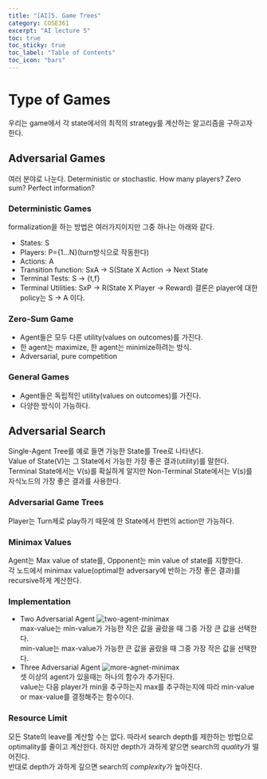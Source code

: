 ```yaml
---
title: "[AI]5. Game Trees"
category: COSE361
excerpt: "AI lecture 5"
toc: true
toc_sticky: true
toc_label: "Table of Contents"
toc_icon: "bars"
---
```

# Type of Games
우리는 game에서 각 state에서의 최적의 strategy를 계산하는 알고리즘을 구하고자 한다.
## Adversarial Games
여러 분야로 나눈다. Deterministic or stochastic. How many players? Zero sum? Perfect information?
### Deterministic Games
formalization을 하는 방법은 여러가지이지만 그중 하나는 아래와 같다.  
- States: S
- Players: P={1...N}(turn방식으로 작동한다)
- Actions: A
- Transition function: SxA -> S(State X Action -> Next State
- Terminal Tests: S -> {t,f}
- Terminal Utilities: SxP -> R(State X Player -> Reward)
결론은 player에 대한 policy는 S -> A 이다.  
### Zero-Sum Game
- Agent들은 모두 다른 utility(values on outcomes)를 가진다.
- 한 agent는 maximize, 한 agent는 minimize하려는 방식.
- Adversarial, pure competition
### General Games
- Agent들은 독립적인 utility(values on outcomes)를 가진다.
- 다양한 방식이 가능하다.

## Adversarial Search
Single-Agent Tree를 예로 들면 가능한 State를 Tree로 나타낸다.  
Value of State(V)는 그 State에서 가능한 가장 좋은 결과(utility)를 말한다.  
Terminal State에서는 V(s)를 확실하게 알지만 Non-Terminal State에서는 V(s)를 자식노드의 가장 좋은 결과를 사용한다. 
### Adversarial Game Trees
Player는 Turn제로 play하기 때문에 한 State에서 한번의 action만 가능하다.
### Minimax Values
Agent는 Max value of state를, Opponent는 min value of state를 지향한다.  
각 노드에서 minimax value(optimal한 adversary에 반하는 가장 좋은 결과)를 recursive하게 계산한다.

### Implementation
* Two Adversarial Agent
![two-agent-minimax](https://user-images.githubusercontent.com/45323902/161540441-b7a70dcc-c88a-4192-8194-186f243a0cef.png)  
max-value는 min-value가 가능한 작은 값을 골랐을 때 그중 가장 큰 값을 선택한다.  
min-value는 max-value가 가능한 큰 값을 골랐을 때 그중 가장 작은 값을 선택한다.  
* Three Adversarial Agent
![more-agnet-minimax](https://user-images.githubusercontent.com/45323902/161540488-f0e7d6db-b803-468d-98a3-e1e4a3c45fa5.png)  
셋 이상의 agent가 있을때는 하나의 함수가 추가된다.   
value는 다음 player가 min을 추구하는지 max를 추구하는지에 따라 min-value or max-value를 결정해주는 함수이다.
### Resource Limit
모든 State의 leave를 계산할 수는 없다. 따라서 search depth를 제한하는 방법으로 optimality를 줄이고 계산한다. 하지만 depth가 과하게 얕으면 search의 *quality*가 떨어진다.  
반대로 depth가 과하게 깊으면 search의 *complexity*가 높아진다.

